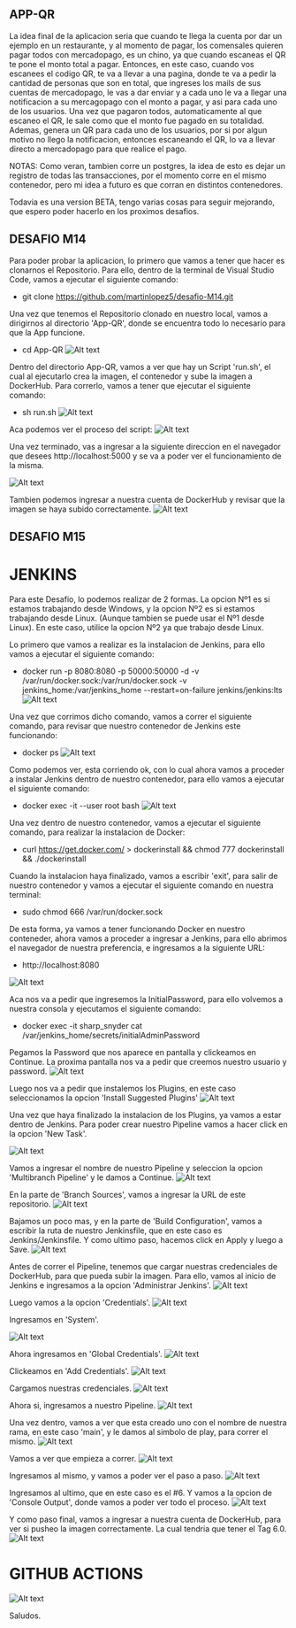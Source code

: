 ## APP-QR ##

La idea final de la aplicacion seria que cuando te llega la cuenta por dar un ejemplo en un restaurante, y al momento de pagar, los comensales quieren pagar todos con mercadopago, es un chino, ya que cuando escaneas el QR te pone el monto total a pagar. Entonces, en este caso, cuando vos escanees el codigo QR, te va a llevar a una pagina, donde te va a pedir la cantidad de personas que son en total, que ingreses los mails de sus cuentas de mercadopago, le vas a dar enviar y a cada uno le va a llegar una notificacion a su mercagopago con el monto a pagar, y asi para cada uno de los usuarios. Una vez que pagaron todos, automaticamente al que escaneo el QR, le sale como que el monto fue pagado en su totalidad. Ademas, genera un QR para cada uno de los usuarios, por si por algun motivo no llego la notificacion, entonces escaneando el QR, lo va a llevar directo a mercadopago para que realice el pago.

NOTAS: Como veran, tambien corre un postgres, la idea de esto es dejar un registro de todas las transacciones, por el momento corre en el mismo contenedor, pero mi idea a futuro es que corran en distintos contenedores.

Todavia es una version BETA, tengo varias cosas para seguir mejorando, que espero poder hacerlo en los proximos desafios.


## DESAFIO M14 ##

Para poder probar la aplicacion, lo primero que vamos a tener que hacer es clonarnos el Repositorio. Para ello, dentro de la terminal de Visual Studio Code, vamos a ejecutar el siguiente comando:

- git clone https://github.com/martinlopez5/desafio-M14.git


Una vez que tenemos el Repositorio clonado en nuestro local, vamos a dirigirnos al directorio 'App-QR', donde se encuentra todo lo necesario para que la App funcione.

- cd App-QR
![Alt text](Images/image1.png)


Dentro del directorio App-QR, vamos a ver que hay un Script 'run.sh', el cual al ejecutarlo crea la imagen, el contenedor y sube la imagen a DockerHub. Para correrlo, vamos a tener que ejecutar el siguiente comando:

- sh run.sh
![Alt text](Images/image2.png)

Aca podemos ver el proceso del script:
![Alt text](Images/image3.png)




Una vez terminado, vas a ingresar a la siguiente direccion en el navegador que desees http://localhost:5000 y se va a poder ver el funcionamiento de la misma.

![Alt text](Images/image4.png)


Tambien podemos ingresar a nuestra cuenta de DockerHub y revisar que la imagen se haya subido correctamente.
![Alt text](Images/image5.png)







## DESAFIO M15 ##

# JENKINS #

Para este Desafio, lo podemos realizar de 2 formas. La opcion Nº1 es si estamos trabajando desde Windows, y la opcion Nº2 es si estamos trabajando desde Linux. (Aunque tambien se puede usar el Nº1 desde Linux). En este caso, utilice la opcion Nº2 ya que trabajo desde Linux.

Lo primero que vamos a realizar es la instalacion de Jenkins, para ello vamos a ejecutar el siguiente comando:

- docker run -p 8080:8080 -p 50000:50000 -d -v /var/run/docker.sock:/var/run/docker.sock -v jenkins_home:/var/jenkins_home --restart=on-failure jenkins/jenkins:lts
![Alt text](Images/image.png)


Una vez que corrimos dicho comando, vamos a correr el siguiente comando, para revisar que nuestro contenedor de Jenkins este funcionando:

- docker ps
![Alt text](Images/image6.png)


Como podemos ver, esta corriendo ok, con lo cual ahora vamos a proceder a instalar Jenkins dentro de nuestro contenedor, para ello vamos a ejecutar el siguiente comando:

- docker exec -it --user root <container id> bash
![Alt text](Images/image7.png)


Una vez dentro de nuestro contenedor, vamos a ejecutar el siguiente comando, para realizar la instalacion de Docker:

- curl https://get.docker.com/ > dockerinstall && chmod 777 dockerinstall && ./dockerinstall


Cuando la instalacion haya finalizado, vamos a escribir 'exit', para salir de nuestro contenedor y vamos a ejecutar el siguiente comando en nuestra terminal:

- sudo chmod 666 /var/run/docker.sock


De esta forma, ya vamos a tener funcionando Docker en nuestro conteneder, ahora vamos a proceder a ingresar a Jenkins, para ello abrimos el navegador de nuestra preferencia, e ingresamos a la siguiente URL:

- http://localhost:8080

![Alt text](Images/image8.png)

Aca nos va a pedir que ingresemos la InitialPassword, para ello volvemos a nuestra consola y ejecutamos el siguiente comando:

- docker exec -it sharp_snyder cat /var/jenkins_home/secrets/initialAdminPassword

Pegamos la Password que nos aparece en pantalla y clickeamos en Continue. La proxima pantalla nos va a pedir que creemos nuestro usuario y password.
![Alt text](Images/image9.png)

Luego nos va a pedir que instalemos los Plugins, en este caso seleccionamos la opcion 'Install Suggested Plugins'
![Alt text](Images/image10.png)

Una vez que haya finalizado la instalacion de los Plugins, ya vamos a estar dentro de Jenkins. Para poder crear nuestro Pipeline vamos a hacer click en la opcion 'New Task'.

![Alt text](Images/image11.png)

Vamos a ingresar el nombre de nuestro Pipeline y seleccion la opcion 'Multibranch Pipeline' y le damos a Continue.
![Alt text](Images/image12.png)

En la parte de 'Branch Sources', vamos a ingresar la URL de este repositorio.
![Alt text](Images/image13.png)

Bajamos un poco mas, y en la parte de 'Build Configuration', vamos a escribir la ruta de nuestro Jenkinsfile, que en este caso es Jenkins/Jenkinsfile. Y como ultimo paso, hacemos click en Apply y luego a Save.
![Alt text](Images/image14.png)



Antes de correr el Pipeline, tenemos que cargar nuestras credenciales de DockerHub, para que pueda subir la imagen. Para ello, vamos al inicio de Jenkins e ingresamos a la opcion 'Administrar Jenkins'.
![Alt text](Images/image15.png)

Luego vamos a la opcion 'Credentials'.
![Alt text](Images/image16.png)

Ingresamos en 'System'.

![Alt text](Images/image17.png)

Ahora ingresamos en 'Global Credentials'.
![Alt text](Images/image18.png)

Clickeamos en 'Add Credentials'.
![Alt text](Images/image19.png)

Cargamos nuestras credenciales.
![Alt text](Images/image20.png)



Ahora si, ingresamos a nuestro Pipeline.
![Alt text](Images/image21.png)

Una vez dentro, vamos a ver que esta creado uno con el nombre de nuestra rama, en este caso 'main', y le damos al simbolo de play, para correr el mismo.
![Alt text](Images/image22.png)

Vamos a ver que empieza a correr.
![Alt text](Images/image23.png)

Ingresamos al mismo, y vamos a poder ver el paso a paso.
![Alt text](Images/image24.png)

Ingresamos al ultimo, que en este caso es el #6. Y vamos a la opcion de 'Console Output', donde vamos a poder ver todo el proceso.
![Alt text](Images/image25.png)

Y como paso final, vamos a ingresar a nuestra cuenta de DockerHub, para ver si pusheo la imagen correctamente. La cual tendria que tener el Tag 6.0.
![Alt text](Images/image26.png)



# GITHUB ACTIONS #









![Alt text](Images/image.png)

Saludos.
